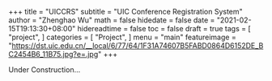 +++
title = "UICCRS"
subtitle = "UIC Conference Registration System"
author = "Zhenghao Wu"
math = false
hidedate = false
date = "2021-02-15T19:13:30+08:00"
hidereadtime = false
toc = false
draft = true
tags = [
    "project",
]
categories = [
    "Project",
]
menu = "main"
featureimage = "https://dst.uic.edu.cn/__local/6/77/64/1F31A74607B5FABD0864D6152DE_BC2454B6_11B75.jpg?e=.jpg"
+++

Under Construction...